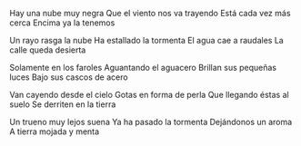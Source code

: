 Hay una nube muy negra
Que el viento nos va trayendo
Está cada vez más cerca
Encima ya la tenemos

Un rayo rasga la nube
Ha estallado la tormenta
El agua cae a raudales
La calle queda desierta

Solamente en los faroles
Aguantando el aguacero
Brillan sus pequeñas luces
Bajo sus cascos de acero

Van cayendo desde el cielo
Gotas en forma de perla
Que llegando éstas al suelo
Se derriten en la tierra

Un trueno muy lejos suena
Ya ha pasado la tormenta
Dejándonos un aroma
A tierra mojada y menta